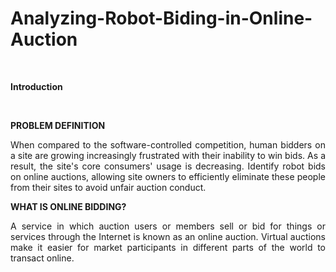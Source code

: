 # Analyzing-Robot-Biding-in-Online-Auction
<br>

**Introduction**

<br>

**PROBLEM DEFINITION**

<p align = "justify">
When compared to the software-controlled competition, human bidders on a site are 
growing increasingly frustrated with their inability to win bids. As a result, the site's core 
consumers' usage is decreasing. Identify robot bids on online auctions, allowing site owners to 
efficiently eliminate these people from their sites to avoid unfair auction conduct.</p>

**WHAT IS ONLINE BIDDING?**
<p align = "justify">
A service in which auction users or members sell or bid for things or services through the Internet 
is known as an online auction. Virtual auctions make it easier for market participants in different 
parts of the world to transact online.</p>
